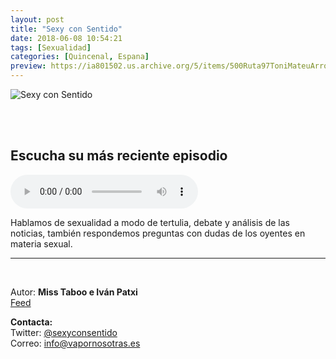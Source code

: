 ```yaml
---
layout: post
title: "Sexy con Sentido"
date: 2018-06-08 10:54:21
tags: [Sexualidad]
categories: [Quincenal, Espana]
preview: https://ia801502.us.archive.org/5/items/500Ruta97ToniMateuArrom/300sexyconsentido_itunes-triangle-VaPorNosotrasPodcast.jpg
---
```


![Sexy con Sentido](https://ia801502.us.archive.org/5/items/500Ruta97ToniMateuArrom/500sexyconsentido_itunes-triangle-VaPorNosotrasPodcast.jpg)

<br/>
<br/>

## Escucha su más reciente episodio

<!--reproductor-feed=http://feeds.feedburner.com/SexyConSentido-->
<!--reproductor-start-->
<audio id="audio" preload="auto" controls="" src="http://www.ivoox.com/01-analisis-del-sexblogger-meeting-primeras-respuestas_mf_26402011_feed_1.mp3"></audio>
<!--reproductor-end-->

Hablamos de sexualidad a modo de tertulia, debate y análisis de las noticias, también respondemos preguntas con dudas de los oyentes en materia sexual.  

_ _ _

<br>

Autor: **Miss Taboo e Iván Patxi**  
[Feed](http://feeds.feedburner.com/SexyConSentido)  



**Contacta:**  
Twitter: [@sexyconsentido](https://twitter.com/sexyconsentido)  
Correo: [info@vapornosotras.es](mailto:info@vapornosotras.es)  
